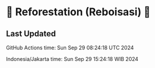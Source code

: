 
# 🌳 Reforestation (Reboisasi) 🌲

## Last Updated

GitHub Actions time: Sun Sep 29 08:24:18 UTC 2024

Indonesia/Jakarta time: Sun Sep 29 15:24:18 WIB 2024
